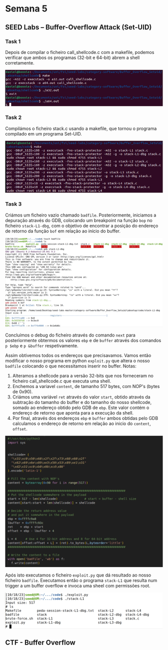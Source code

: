 # Semana 5

## SEED Labs – Buffer-Overflow Attack (Set-UID)

### Task 1

Depois de compilar o ficheiro call_shellcode.c com a makefile, podemos verificar que ambos os programas (32-bit e 64-bit) abrem a shell corretamente.

![image](assets/s5i1.png)

### Task 2

Compilámos o ficheiro stack.c usando a makefile, que tornou o programa compilado em um programa Set-UID.

![image](assets/s5i2.png)

### Task 3

Criámos um ficheiro vazio chamado ```badfile```. Posteriormente, iniciamos a depuração através do GDB, colocando um breakpoint na função ```bop``` no ficheiro ```stack-L1-dbg```, com o objetivo de encontrar a posição do endereço de retorno da função ```bof``` em relação ao início do buffer.

![image](assets/s5i3.png)

Concluímos o debug do ficheiro através do comando ```next``` para posteriormente obtermos os valores ```ebp``` e de ```buffer``` através dos comandos ```p $ebp``` e ```p &buffer``` respetivamente.



Assim obtivemos todos os endereços que precisavamos. Vamos então modificar o nosso programa em python ```exploit.py``` que altera o nosso ```badfile``` colocando o que necessitamos inserir no buffer. 
Notas: <br>
1. Alteramos a shellcode para a versão 32-bits que nos forneceram no ficheiro call_shellcode.c que executa uma shell.
2. Enchemos a variavel ```content```, de tamanho 517 bytes, com NOP's (bytes de 0x90).
3. Criámos uma variável ```ret``` através do valor ```start```, obtido através da subtração do tamanho do buffer e do tamanho do nosso shellcode, somado ao endereço obtido pelo GDB de ```ebp```. Este valor contém o endereço de retorno que aponta para a execução da shell.
4. Por final, através dos endereços ```ebp``` e ```buffer``` ambos obtidas pelo GDB calculamos o endereço de retorno em relação ao inicio do ```content```, ```offset```.

![image](assets/s5i5.png)

Após isto executamos o ficheiro ```exploit.py``` que dá resultado ao nosso ficheiro ```badfile```. Executamos então o programa ```stack-L1``` que resulta num trigger a um buffer overflow e invoca uma sheel com permissões root. 

![image](assets/s5i6.png)
## CTF - Buffer Overflow